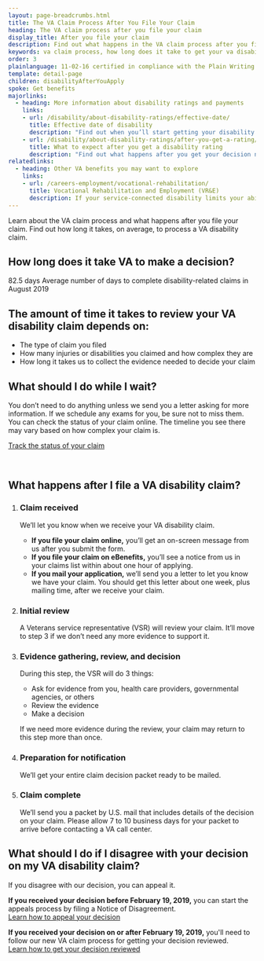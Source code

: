 ```yaml
---
layout: page-breadcrumbs.html
title: The VA Claim Process After You File Your Claim
heading: The VA claim process after you file your claim
display_title: After you file your claim
description: Find out what happens in the VA claim process after you file your claim. Learn about the steps in the VA disability claim processing timeline and how long it takes, on average, to get your VA disability rating.
keywords: va claim process, how long does it take to get your va disability rating, how long does a VA claim take, va disability claim processing time, va disability claim timeline, va claim process timeline, va claims process timeline, va claim pending decision approval
order: 3
plainlanguage: 11-02-16 certified in compliance with the Plain Writing Act
template: detail-page
children: disabilityAfterYouApply
spoke: Get benefits
majorlinks:
  - heading: More information about disability ratings and payments
    links:
    - url: /disability/about-disability-ratings/effective-date/
      title: Effective date of disability
      description: "Find out when you’ll start getting your disability payments."
    - url: /disability/about-disability-ratings/after-you-get-a-rating/
      title: What to expect after you get a disability rating
      description: "Find out what happens after you get your decision notice with your rating."
relatedlinks:
  - heading: Other VA benefits you may want to explore
    links:
    - url: /careers-employment/vocational-rehabilitation/
      title: Vocational Rehabilitation and Employment (VR&E)
      description: If your service-connected disability limits your ability to work or prevents you from working, find out if you can get VR&E benefits and services—like help exploring employment options and getting more training if required.
---
```


<div class="va-introtext">

Learn about the VA claim process and what happens after you file your claim. Find out how long it takes, on average, to process a VA disability claim. 

</div>

## How long does it take VA to make a decision?

<div class="card information" markdown="0">
<span class="number">82.5 days</span>
<span class="description">Average number of days to complete disability-related claims in August 2019</span>
</div>

## The amount of time it takes to review your VA disability claim depends on:

- The type of claim you filed
- How many injuries or disabilities you claimed and how complex they are
- How long it takes us to collect the evidence needed to decide your claim

## What should I do while I wait?

You don’t need to do anything unless we send you a letter asking for more information. If we schedule any exams for you, be sure not to miss them. You can check the status of your claim online. The timeline you see there may vary based on how complex your claim is.

<a class="usa-button-primary" href="/claim-or-appeal-status">Track the status of your claim</a>

<div markdown="0"><br></div>

## What happens after I file a VA disability claim?

<ol class="process">
<li class="process-step list-one">

### Claim received
We’ll let you know when we receive your VA disability claim.
- **If you file your claim online,** you’ll get an on-screen message from us after you submit the form. <br>
- **If you file your claim on eBenefits,** you’ll see a notice from us in your claims list within about one hour of applying.<br>
- **If you mail your application,** we’ll send you a letter to let you know we have your claim. You should get this letter about one week, plus mailing time, after we receive your claim.


</li>

<li class="process-step list-two">

### Initial review

A Veterans service representative (VSR) will review your claim. It’ll move to step 3 if we don’t need any more evidence to support it.

</li>

<li class="process-step list-three">

### Evidence gathering, review, and decision

During this step, the VSR will do 3 things:

- Ask for evidence from you, health care providers, governmental agencies, or others
- Review the evidence
- Make a decision

If we need more evidence during the review, your claim may return to this step more than once.

</li>

<li class="process-step list-four">

### Preparation for notification

We’ll get your entire claim decision packet ready to be mailed.

</li>

<li class="process-step list-five">

### Claim complete

We’ll send you a packet by U.S. mail that includes details of the decision on your claim. Please allow 7 to 10 business days for your packet to arrive before contacting a VA call center.

</li>
</ol>

## What should I do if I disagree with your decision on my VA disability claim?

If you disagree with our decision, you can appeal it.

**If you received your decision before February 19, 2019,** you can start the appeals process by filing a Notice of Disagreement. <br>
[Learn how to appeal your decision](/disability/file-an-appeal/)

**If you received your decision on or after February 19, 2019,** you'll need to follow our new VA claim process for getting your decision reviewed. <br>
[Learn how to get your decision reviewed](/decision-reviews/)

<div markdown="0"><br></div>
